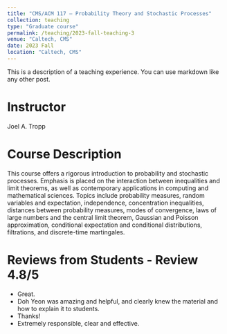 ```yaml
---
title: "CMS/ACM 117 — Probability Theory and Stochastic Processes"
collection: teaching
type: "Graduate course"
permalink: /teaching/2023-fall-teaching-3
venue: "Caltech, CMS"
date: 2023 Fall
location: "Caltech, CMS"
---
```


This is a description of a teaching experience. You can use markdown like any other post.

Instructor
======
Joel A. Tropp

Course Description
======
This course offers a rigorous introduction to probability and stochastic processes. Emphasis is placed on the interaction between inequalities and limit theorems, as well as contemporary applications in computing and mathematical sciences. Topics include probability measures, random variables and expectation, independence, concentration inequalities, distances between probability measures, modes of convergence, laws of large numbers and the central limit theorem, Gaussian and Poisson approximation, conditional expectation and conditional distributions, filtrations, and discrete-time martingales.

Reviews from Students - Review 4.8/5
======
* Great.
* Doh Yeon was amazing and helpful, and clearly knew the material and how to explain it to students.
* Thanks!
* Extremely responsible, clear and effective.
